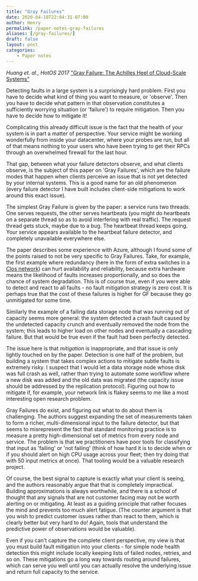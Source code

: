 ```yaml
---
title: "Gray Failures"
date: 2020-04-18T22:04:31-07:00
author: Henry
permalink: /paper-notes-gray-failures
aliases: [/gray-failures/]
draft: false
layout: post
categories:
    - Paper notes
---
```


_Huang et. al., HotOS 2017_ ["Gray Failure: The Achilles Heel of Cloud-Scale Systems"](https://www.microsoft.com/en-us/research/wp-content/uploads/2017/06/paper-1.pdf)

Detecting faults in a large system is a surprisingly hard problem. First you have to decide what kind of thing you want to measure, or 'observe'. Then you have to decide what pattern in that observation constitutes a sufficiently worrying situation (or 'failure') to require mitigation. Then you have to decide how to mitigate it!

Complicating this already difficult issue is the fact that the health of your system is in part a matter of perspective. Your service might be working wonderfully from inside your datacenter, where your probes are run, but all of that means nothing to your users who have been trying to get their RPCs through an overwhelmed firewall for the last hour.

That gap, between what your failure detectors observe, and what clients observe, is the subject of this paper on 'Gray Failures', which are the failure modes that happen when clients perceive an issue that is not yet detected by your internal systems. This is a good name for an old phenomenon (every failure detector I have built includes client-side mitigations to work around this exact issue).

<!--more-->

The simplest Gray Failure is given by the paper: a service runs two threads. One serves requests, the other serves heartbeats (you might do heartbeats on a separate thread so as to avoid interfering with real traffic). The request thread gets stuck, maybe due to a bug. The heartbeat thread keeps going. Your service appears available to the heartbeat failure detector, and completely unavailable everywhere else.

The paper describes some experience with Azure, although I found some of the points raised to not be very specific to Gray Failures. Take, for example, the first example where redundancy (here in the form of extra switches in a [Clos network](https://en.wikipedia.org/wiki/Clos_network)) can hurt availability and reliability, because extra hardware means the likelihood of faults increases proportionally, and so does the chance of system degradation. This is of course true, even if you were able to detect and react to all faults - no fault mitigation strategy is zero cost. It is perhaps true that the cost of these failures is higher for GF because they go unmitigated for some time.

Similarly the example of a failing data storage node that was running out of capacity seems more general: the system detected a crash fault caused by the undetected capacity crunch and eventually removed the node from the system; this leads to higher load on other nodes and eventually a cascading failure. But that would be true even if the fault had been perfectly detected.

The issue here is that *mitigation* is inappropriate, and that issue is only lightly touched on by the paper. Detection is one half of the problem, but building a system that takes complex actions to mitigate subtle faults is extremely risky. I suspect that I would let a data storage node whose disk was full crash as well, rather than trying to automate some workflow where a new disk was added and the old data was migrated (the capacity issue should be addressed by the replication protocol). Figuring out how to mitigate if, for example, your network link is flakey seems to me like a most interesting open research problem.

Gray Failures do exist, and figuring out what to do about them is challenging. The authors suggest expanding the set of measurements taken to form a richer, multi-dimensional input to the failure detector, but that seems to misrepresent the fact that standard monitoring practice is to measure a pretty high-dimensional set of metrics from every node and service. The problem is that we practitioners have poor tools for classifying that input as 'failing' or 'not failing' (think of how hard it is to decide when or if you should alert on high CPU usage across your fleet; then try doing that with 50 input metrics at once). That tooling would be a valuable research project.

Of course, the best signal to capture is exactly what your client is seeing, and the authors reasonably argue that that is completely impractical. Building approximations is always worthwhile, and there is a school of thought that any signals that are not customer facing may not be worth alerting on or mitigating. At least as a guiding principle that rather focuses the mind and prevents too much alert fatigue. (The counter argument is that you wish to predict customer issues rather than react to them, which is clearly better but very hard to do! Again, tools that understand the predictive power of observations would be valuable).

Even if you can't capture the complete client perspective, my view is that you must build fault mitigation into your clients - for simple node health detection this might include locally keeping lists of failed nodes, retries, and so on. These mitigations go a long way towards routing around failures, which can serve you well until you can actually resolve the underlying issue and return full capacity to the service.

